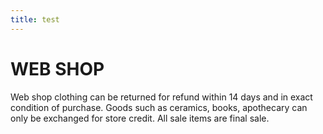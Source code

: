 ```yaml
--- 
title: test
---
```


# WEB SHOP

Web shop clothing can be returned for refund within 14 days and in exact condition of purchase. Goods such as ceramics, books, apothecary can only be exchanged for store credit.  All sale items are final sale.